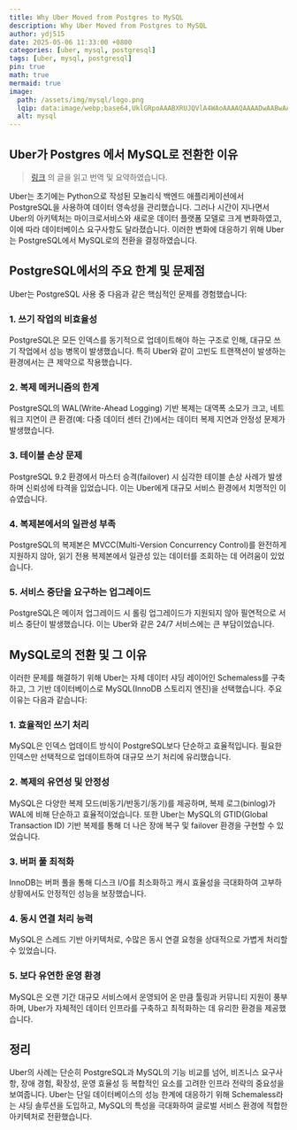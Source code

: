```yaml
---
title: Why Uber Moved from Postgres to MySQL
description: Why Uber Moved from Postgres to MySQL
author: ydj515
date: 2025-05-06 11:33:00 +0800
categories: [uber, mysql, postgresql]
tags: [uber, mysql, postgresql]
pin: true
math: true
mermaid: true
image:
  path: /assets/img/mysql/logo.png
  lqip: data:image/webp;base64,UklGRpoAAABXRUJQVlA4WAoAAAAQAAAADwAABwAAQUxQSDIAAAARL0AmbZurmr57yyIiqE8oiG0bejIYEQTgqiDA9vqnsUSI6H+oAERp2HZ65qP/VIAWAFZQOCBCAAAA8AEAnQEqEAAIAAVAfCWkAALp8sF8rgRgAP7o9FDvMCkMde9PK7euH5M1m6VWoDXf2FkP3BqV0ZYbO6NA/VFIAAAA
  alt: mysql
---
```


## Uber가 Postgres 에서 MySQL로 전환한 이유

> [링크](https://medium.com/databases-in-simple-words/why-uber-moved-from-postgres-to-mysql-b6ecfa9ff0d9) 의 글을 읽고 번역 및 요약하였습니다. 

Uber는 초기에는 Python으로 작성된 모놀리식 백엔드 애플리케이션에서 PostgreSQL을 사용하여 데이터 영속성을 관리했습니다. 그러나 시간이 지나면서 Uber의 아키텍처는 마이크로서비스와 새로운 데이터 플랫폼 모델로 크게 변화하였고, 이에 따라 데이터베이스 요구사항도 달라졌습니다. 이러한 변화에 대응하기 위해 Uber는 PostgreSQL에서 MySQL로의 전환을 결정하였습니다.

## PostgreSQL에서의 주요 한계 및 문제점

Uber는 PostgreSQL 사용 중 다음과 같은 핵심적인 문제를 경험했습니다:

### 1. 쓰기 작업의 비효율성

PostgreSQL은 모든 인덱스를 동기적으로 업데이트해야 하는 구조로 인해, 대규모 쓰기 작업에서 성능 병목이 발생했습니다. 특히 Uber와 같이 고빈도 트랜잭션이 발생하는 환경에서는 큰 제약으로 작용했습니다.

### 2. 복제 메커니즘의 한계
PostgreSQL의 WAL(Write-Ahead Logging) 기반 복제는 대역폭 소모가 크고, 네트워크 지연이 큰 환경(예: 다중 데이터 센터 간)에서는 데이터 복제 지연과 안정성 문제가 발생했습니다.

### 3. 테이블 손상 문제
PostgreSQL 9.2 환경에서 마스터 승격(failover) 시 심각한 테이블 손상 사례가 발생하며 신뢰성에 타격을 입었습니다. 이는 Uber에게 대규모 서비스 환경에서 치명적인 이슈였습니다.

### 4. 복제본에서의 일관성 부족
PostgreSQL의 복제본은 MVCC(Multi-Version Concurrency Control)를 완전하게 지원하지 않아, 읽기 전용 복제본에서 일관성 있는 데이터를 조회하는 데 어려움이 있었습니다.

### 5. 서비스 중단을 요구하는 업그레이드
PostgreSQL은 메이저 업그레이드 시 롤링 업그레이드가 지원되지 않아 필연적으로 서비스 중단이 발생했습니다. 이는 Uber와 같은 24/7 서비스에는 큰 부담이었습니다.

## MySQL로의 전환 및 그 이유

이러한 문제를 해결하기 위해 Uber는 자체 데이터 샤딩 레이어인 Schemaless를 구축하고, 그 기반 데이터베이스로 MySQL(InnoDB 스토리지 엔진)을 선택했습니다. 주요 이유는 다음과 같습니다:

### 1. 효율적인 쓰기 처리
  MySQL은 인덱스 업데이트 방식이 PostgreSQL보다 단순하고 효율적입니다. 필요한 인덱스만 선택적으로 업데이트하여 대규모 쓰기 처리에 유리했습니다.
### 2. 복제의 유연성 및 안정성
  MySQL은 다양한 복제 모드(비동기/반동기/동기)를 제공하며, 복제 로그(binlog)가 WAL에 비해 단순하고 효율적이었습니다. 또한 Uber는 MySQL의 GTID(Global Transaction ID) 기반 복제를 통해 더 나은 장애 복구 및 failover 환경을 구현할 수 있었습니다.
  
### 3. 버퍼 풀 최적화
  InnoDB는 버퍼 풀을 통해 디스크 I/O를 최소화하고 캐시 효율성을 극대화하여 고부하 상황에서도 안정적인 성능을 보장했습니다.

### 4. 동시 연결 처리 능력
  MySQL은 스레드 기반 아키텍처로, 수많은 동시 연결 요청을 상대적으로 가볍게 처리할 수 있었습니다.

### 5. 보다 유연한 운영 환경
  MySQL은 오랜 기간 대규모 서비스에서 운영되어 온 만큼 툴링과 커뮤니티 지원이 풍부하며, Uber가 자체적인 데이터 인프라를 구축하고 최적화하는 데 유리한 환경을 제공했습니다.

## 정리

Uber의 사례는 단순히 PostgreSQL과 MySQL의 기능 비교를 넘어, 비즈니스 요구사항, 장애 경험, 확장성, 운영 효율성 등 복합적인 요소를 고려한 인프라 전략의 중요성을 보여줍니다. Uber는 단일 데이터베이스의 성능 한계에 대응하기 위해 Schemaless라는 샤딩 솔루션을 도입하고, MySQL의 특성을 극대화하여 글로벌 서비스 환경에 적합한 아키텍처로 전환했습니다.